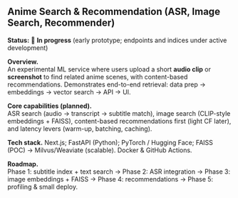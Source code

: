 ## Anime Search & Recommendation (ASR, Image Search, Recommender)
**Status:** 🚧 **In progress** (early prototype; endpoints and indices under active development)

**Overview.**  
An experimental ML service where users upload a short **audio clip** or **screenshot** to find related anime scenes, with content-based recommendations. Demonstrates end-to-end retrieval: data prep → embeddings → vector search → API → UI.

**Core capabilities (planned).**  
ASR search (audio → transcript → subtitle match), image search (CLIP-style embeddings + FAISS), content-based recommendations first (light CF later), and latency levers (warm-up, batching, caching).

**Tech stack.** Next.js; FastAPI (Python); PyTorch / Hugging Face; FAISS (POC) → Milvus/Weaviate (scalable). Docker & GitHub Actions.

**Roadmap.**  
Phase 1: subtitle index + text search → Phase 2: ASR integration → Phase 3: image embeddings + FAISS → Phase 4: recommendations → Phase 5: profiling & small deploy.

